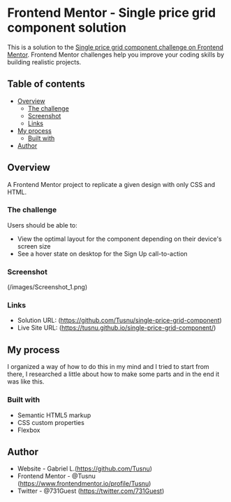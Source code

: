 # Frontend Mentor - Single price grid component solution

This is a solution to the [Single price grid component challenge on Frontend Mentor](https://www.frontendmentor.io/challenges/single-price-grid-component-5ce41129d0ff452fec5abbbc). Frontend Mentor challenges help you improve your coding skills by building realistic projects. 

## Table of contents

- [Overview](#overview)
  - [The challenge](#the-challenge)
  - [Screenshot](#screenshot)
  - [Links](#links)
- [My process](#my-process)
  - [Built with](#built-with)
- [Author](#author)

## Overview

A Frontend Mentor project to replicate a given design with only CSS and HTML.

### The challenge

Users should be able to:

- View the optimal layout for the component depending on their device's screen size
- See a hover state on desktop for the Sign Up call-to-action

### Screenshot

(/images/Screenshot_1.png)

### Links

- Solution URL: (https://github.com/Tusnu/single-price-grid-component)
- Live Site URL: (https://tusnu.github.io/single-price-grid-component/)

## My process

I organized a way of how to do this in my mind and I tried to start from there, I researched a little about how to make some parts and in the end it was like this.

### Built with

- Semantic HTML5 markup
- CSS custom properties
- Flexbox

## Author

- Website - Gabriel L.(https://github.com/Tusnu)
- Frontend Mentor - @Tusnu (https://www.frontendmentor.io/profile/Tusnu)
- Twitter - @731Guest (https://twitter.com/731Guest)
